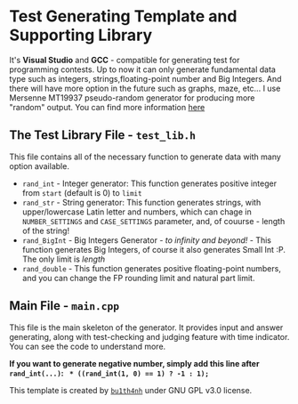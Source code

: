 # Test Generating Template and Supporting Library 

It's **Visual Studio** and **GCC** - compatible for generating test for programming contests. Up to now it can only generate fundamental data type such as integers, strings,floating-point number and Big Integers. And there will have more option in the future such as graphs, maze, etc... I use Mersenne MT19937 pseudo-random generator for producing more "random" output. You can find more information [here](https://en.wikipedia.org/wiki/Mersenne_Twister)

## The Test Library File - `test_lib.h`
This file contains all of the necessary function to generate data with many option available.

   * `rand_int` - Integer generator: This function generates positive integer from `start` (default is 0) to `limit`
   * `rand_str` - String generator: This function generates strings, with upper/lowercase Latin letter and numbers, which can chage in `NUMBER_SETTINGS` and `CASE_SETTINGS` parameter, and, of couurse - length of the string!
   * `rand_BigInt` - Big Integers Generator - *to infinity and beyond!* - This function generates Big Integers, of course it also generates Small Int :P. The only limit is *length*
   * `rand_double` - This function generates positive floating-point numbers, and you can change the FP rounding limit and natural part limit.

## Main File - `main.cpp`
This file is the main skeleton of the generator. It provides input and answer generating, along with test-checking and judging feature with time indicator. You can see the code to understand more.


**If you want to generate negative number, simply add this line after `rand_int(...)`: ` * ((rand_int(1, 0) == 1) ? -1 : 1);`**


This template is created by [`bu1th4nh`](https://github.com/bu1th4nh) under GNU GPL v3.0 license.
